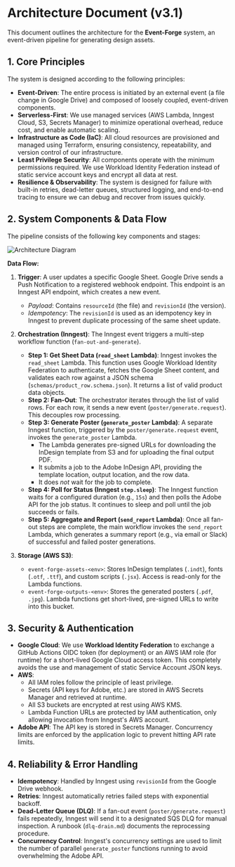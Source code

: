 # Architecture Document (v3.1)

This document outlines the architecture for the **Event-Forge** system, an event-driven pipeline for generating design assets.

## 1. Core Principles

The system is designed according to the following principles:

- **Event-Driven**: The entire process is initiated by an external event (a file change in Google Drive) and composed of loosely coupled, event-driven components.
- **Serverless-First**: We use managed services (AWS Lambda, Inngest Cloud, S3, Secrets Manager) to minimize operational overhead, reduce cost, and enable automatic scaling.
- **Infrastructure as Code (IaC)**: All cloud resources are provisioned and managed using Terraform, ensuring consistency, repeatability, and version control of our infrastructure.
- **Least Privilege Security**: All components operate with the minimum permissions required. We use Workload Identity Federation instead of static service account keys and encrypt all data at rest.
- **Resilience & Observability**: The system is designed for failure with built-in retries, dead-letter queues, structured logging, and end-to-end tracing to ensure we can debug and recover from issues quickly.

## 2. System Components & Data Flow

The pipeline consists of the following key components and stages:

![Architecture Diagram](https://i.imgur.com/your-diagram-image.png) <!-- Placeholder for a real diagram -->

**Data Flow:**

1.  **Trigger**: A user updates a specific Google Sheet. Google Drive sends a Push Notification to a registered webhook endpoint. This endpoint is an Inngest API endpoint, which creates a new event.

    - _Payload_: Contains `resourceId` (the file) and `revisionId` (the version).
    - _Idempotency_: The `revisionId` is used as an idempotency key in Inngest to prevent duplicate processing of the same sheet update.

2.  **Orchestration (Inngest)**: The Inngest event triggers a multi-step workflow function (`fan-out-and-generate`).

    - **Step 1: Get Sheet Data (`read_sheet` Lambda)**: Inngest invokes the `read_sheet` Lambda. This function uses Google Workload Identity Federation to authenticate, fetches the Google Sheet content, and validates each row against a JSON schema (`schemas/product_row.schema.json`). It returns a list of valid product data objects.
    - **Step 2: Fan-Out**: The orchestrator iterates through the list of valid rows. For each row, it sends a new event (`poster/generate.request`). This decouples row processing.
    - **Step 3: Generate Poster (`generate_poster` Lambda)**: A separate Inngest function, triggered by the `poster/generate.request` event, invokes the `generate_poster` Lambda.
      - The Lambda generates pre-signed URLs for downloading the InDesign template from S3 and for uploading the final output PDF.
      - It submits a job to the Adobe InDesign API, providing the template location, output location, and the row data.
      - It does _not_ wait for the job to complete.
    - **Step 4: Poll for Status (Inngest `step.sleep`)**: The Inngest function waits for a configured duration (e.g., `15s`) and then polls the Adobe API for the job status. It continues to sleep and poll until the job succeeds or fails.
    - **Step 5: Aggregate and Report (`send_report` Lambda)**: Once all fan-out steps are complete, the main workflow invokes the `send_report` Lambda, which generates a summary report (e.g., via email or Slack) of successful and failed poster generations.

3.  **Storage (AWS S3)**:
    - `event-forge-assets-<env>`: Stores InDesign templates (`.indt`), fonts (`.otf`, `.ttf`), and custom scripts (`.jsx`). Access is read-only for the Lambda functions.
    - `event-forge-outputs-<env>`: Stores the generated posters (`.pdf`, `.jpg`). Lambda functions get short-lived, pre-signed URLs to write into this bucket.

## 3. Security & Authentication

- **Google Cloud**: We use **Workload Identity Federation** to exchange a GitHub Actions OIDC token (for deployment) or an AWS IAM role (for runtime) for a short-lived Google Cloud access token. This completely avoids the use and management of static Service Account JSON keys.
- **AWS**:
  - All IAM roles follow the principle of least privilege.
  - Secrets (API keys for Adobe, etc.) are stored in AWS Secrets Manager and retrieved at runtime.
  - All S3 buckets are encrypted at rest using AWS KMS.
  - Lambda Function URLs are protected by IAM authentication, only allowing invocation from Inngest's AWS account.
- **Adobe API**: The API key is stored in Secrets Manager. Concurrency limits are enforced by the application logic to prevent hitting API rate limits.

## 4. Reliability & Error Handling

- **Idempotency**: Handled by Inngest using `revisionId` from the Google Drive webhook.
- **Retries**: Inngest automatically retries failed steps with exponential backoff.
- **Dead-Letter Queue (DLQ)**: If a fan-out event (`poster/generate.request`) fails repeatedly, Inngest will send it to a designated SQS DLQ for manual inspection. A runbook (`dlq-drain.md`) documents the reprocessing procedure.
- **Concurrency Control**: Inngest's concurrency settings are used to limit the number of parallel `generate_poster` functions running to avoid overwhelming the Adobe API.
